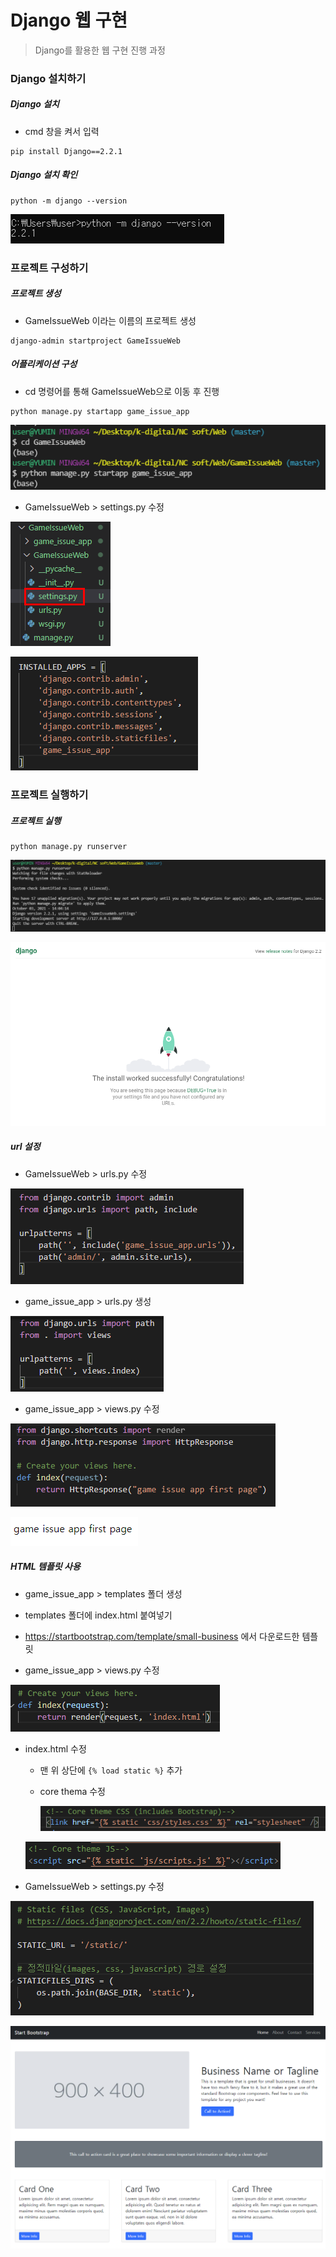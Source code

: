 # Django 웹 구현

> Django를 활용한 웹 구현 진행 과정



### Django 설치하기

##### Django 설치 

- cmd 창을 켜서 입력

```shell
pip install Django==2.2.1
```

##### Django 설치 확인

```shell
python -m django --version
```

![image-20211003135543096](Django.assets/image-20211003135543096.png)



### 프로젝트 구성하기

##### 프로젝트 생성

- GameIssueWeb 이라는 이름의 프로젝트 생성

```shell
django-admin startproject GameIssueWeb
```

##### 어플리케이션 구성

- cd 명령어를 통해 GameIssueWeb으로 이동 후 진행

```shell
python manage.py startapp game_issue_app
```

![image-20211003140051917](Django.assets/image-20211003140051917.png)

- GameIssueWeb > settings.py 수정

![image-20211003140302550](Django.assets/image-20211003140302550.png)

![image-20211003140229495](Django.assets/image-20211003140229495.png)



### 프로젝트 실행하기

##### 프로젝트 실행

```shell
python manage.py runserver
```

![image-20211003140428343](Django.assets/image-20211003140428343.png)

![image-20211003140448841](Django.assets/image-20211003140448841.png)

##### url 설정

- GameIssueWeb > urls.py 수정

![image-20211003140735965](Django.assets/image-20211003140735965.png)

- game_issue_app > urls.py 생성

![image-20211003141041514](Django.assets/image-20211003141041514.png)

- game_issue_app > views.py 수정

![image-20211003141256336](Django.assets/image-20211003141256336.png)

![image-20211003141335663](Django.assets/image-20211003141335663.png)

##### HTML 템플릿 사용

- game_issue_app > templates 폴더 생성  

-  templates 폴더에 index.html 붙여넣기
  - https://startbootstrap.com/template/small-business 에서 다운로드한 템플릿

- game_issue_app > views.py 수정

![image-20211003144309640](Django.assets/image-20211003144309640.png)

- index.html 수정

  - 맨 위 상단에 `{% load static %}` 추가

  - core thema 수정

    ![image-20211003144357205](Django.assets/image-20211003144357205.png)

  ![image-20211003144417766](Django.assets/image-20211003144417766.png)

- GameIssueWeb > settings.py 수정

![image-20211003144507645](Django.assets/image-20211003144507645.png)

![image-20211003144533079](Django.assets/image-20211003144533079.png)

